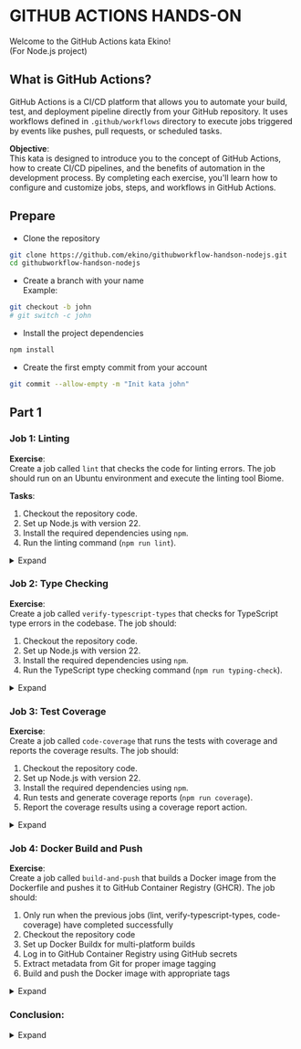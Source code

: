 # GITHUB ACTIONS HANDS-ON

Welcome to the GitHub Actions kata Ekino!  
(For Node.js project)

## What is GitHub Actions?

GitHub Actions is a CI/CD platform that allows you to automate your build, test, and deployment pipeline directly from your GitHub repository. It uses workflows defined in `.github/workflows` directory to execute jobs triggered by events like pushes, pull requests, or scheduled tasks.

**Objective**:  
This kata is designed to introduce you to the concept of GitHub Actions, how to create CI/CD pipelines, and the benefits of automation in the development process. By completing each exercise, you'll learn how to configure and customize jobs, steps, and workflows in GitHub Actions.

## Prepare

- Clone the repository

```sh
git clone https://github.com/ekino/githubworkflow-handson-nodejs.git
cd githubworkflow-handson-nodejs
```

- Create a branch with your name  
  Example:

```sh
git checkout -b john
# git switch -c john
```

- Install the project dependencies

```sh
npm install
```

- Create the first empty commit from your account

```sh
git commit --allow-empty -m "Init kata john"
```

## Part 1

### Job 1: Linting

**Exercise**:  
Create a job called `lint` that checks the code for linting errors. The job should run on an Ubuntu environment and execute the linting tool Biome.

**Tasks**:

1. Checkout the repository code.
2. Set up Node.js with version 22.
3. Install the required dependencies using `npm`.
4. Run the linting command (`npm run lint`).

<details>
<summary>Expand</summary>

**Solution**:

```yaml
lint:
  runs-on: ubuntu-latest
  steps:
    - name: Checkout repository
      uses: actions/checkout@v4

    - name: Setup Node.js
      uses: actions/setup-node@v4
      with:
        node-version: 22
        cache: "npm"

    - name: Install dependencies
      run: npm ci

    - name: Run lint
      run: npm run lint
```

**Explanation:**

- `runs-on`: ubuntu-latest: This specifies that the job will run on the latest Ubuntu environment.
- `actions/checkout@v4`: This step checks out the repository's code.
- `biomejs/setup-biome@v2`: This sets up the Biome CLI tool to run linting.
- `biome ci`: This runs the Biome CLI with the ci command to check for linting issues.

#### What you’ve learned:

**Skills acquired:**

- 📦 **Basic GitHub Actions usage**: You used `actions/checkout@v4` to fetch the repository code, and `actions/setup-node@v4` to configure the Node.js environment.
- 🧹 **Code quality checks**: You integrated a linter (Biome) to automatically detect style issues, bugs, and inconsistencies in the codebase.
- ⚡️ **Workflow optimization**: By using the npm cache with `cache: "npm"`, you’ve seen how caching can significantly reduce CI execution time.

**Why it matters:**

Linting enforces clean, consistent code formatting and helps prevent common issues early. Automating this step ensures that every contributor follows the same coding standards, reducing noise during code reviews.

</details>

### Job 2: Type Checking

**Exercise**:  
Create a job called `verify-typescript-types` that checks for TypeScript type errors in the codebase. The job should:

1. Checkout the repository code.
2. Set up Node.js with version 22.
3. Install the required dependencies using `npm`.
4. Run the TypeScript type checking command (`npm run typing-check`).

<details>
<summary>Expand</summary>

**Solution**:

```yaml
verify-typescript-types:
  runs-on: ubuntu-latest
  steps:
    - name: Checkout repository
      uses: actions/checkout@v4

    - name: Setup Node.js
      uses: actions/setup-node@v4
      with:
        node-version: 22
        cache: "npm"

    - name: Install dependencies
      run: npm ci

    - name: Verify typescript types
      run: npm run typing-check
```

**Explanation:**

- `actions/setup-node@v4`: This action sets up the Node.js environment, including caching npm dependencies to speed up future runs.

- `npm ci`: This installs the project's dependencies from the package-lock.

- `npm run typing-check`: This runs the type-checking script to ensure there are no TypeScript errors in the code.

#### What you’ve learned:

**Skills acquired:**

- 👓 **Static analysis**: By running `npm run typing-check`, you executed a static TypeScript check to catch potential issues without running the code.
- 🔄 **Reusing workflow patterns**: This job follows the same structure as the linting one, showing how consistent, reusable workflow design makes pipelines easier to manage.
- 📘 **Separation of concerns**: Each job is focused on a single responsibility, improving clarity and maintainability of the CI configuration.

**Why it matters:**

Strong type checking helps catch bugs before runtime, increasing confidence in your codebase. Automating this guarantees type safety throughout the development lifecycle.

</details>

### Job 3: Test Coverage

**Exercise**:  
Create a job called `code-coverage` that runs the tests with coverage and reports the coverage results. The job should:

1. Checkout the repository code.
2. Set up Node.js with version 22.
3. Install the required dependencies using `npm`.
4. Run tests and generate coverage reports (`npm run coverage`).
5. Report the coverage results using a coverage report action.

<details>
<summary>Expand</summary>

**Solution**:

```yaml
code-coverage:
  runs-on: ubuntu-latest
  steps:
    - name: Checkout repository
      uses: actions/checkout@v4

    - name: Setup Node.js
      uses: actions/setup-node@v4
      with:
        node-version: 22
        cache: "npm"

    - name: Install dependencies
      run: npm ci

    - name: Run code coverage
      run: npm run coverage

    - name: Report Coverage
      if: always()
      uses: davelosert/vitest-coverage-report-action@v2
```

**Explanation:**

- `actions/setup-node@v4`: This action sets up the Node.js environment, including caching npm dependencies to speed up future runs.

- `npm ci`: This installs the project's dependencies from the package-lock.

- `npm run coverage`: This command runs the tests and generates coverage reports.

- `davelosert/vitest-coverage-report-action@v2`: This action is used to report the coverage results. The if: always() ensures that the coverage report is generated regardless of whether the tests pass or fail.

#### What you've learned:

**Skills acquired:**

- ✅ **Running tests in CI**: You configured GitHub Actions to automatically execute the test suite using `npm run coverage`.
- 📊 **Generating and reporting code coverage**: You used the third-party action `davelosert/vitest-coverage-report-action@v2` to visualize coverage results.
- 🧩 **Using external actions**: You explored how to integrate community actions to enhance CI/CD capabilities.

**Why it matters:**

Test coverage highlights which parts of the code are tested and which aren't, helping teams identify gaps and prioritize test writing. Reporting this coverage ensures visibility and encourages better test practices.

</details>

### Job 4: Docker Build and Push

**Exercise**:  
Create a job called `build-and-push` that builds a Docker image from the Dockerfile and pushes it to GitHub Container Registry (GHCR). The job should:

1. Only run when the previous jobs (lint, verify-typescript-types, code-coverage) have completed successfully
2. Checkout the repository code
3. Set up Docker Buildx for multi-platform builds
4. Log in to GitHub Container Registry using GitHub secrets
5. Extract metadata from Git for proper image tagging
6. Build and push the Docker image with appropriate tags

<details>
<summary>Expand</summary>

**Solution**:

```yaml
build-and-push:
  needs: [lint, verify-typescript-types, code-coverage]
  runs-on: ubuntu-latest
  permissions:
    contents: read
    packages: write
  steps:
    - name: Checkout repository
      uses: actions/checkout@v4

    - name: Set up Docker Buildx
      uses: docker/setup-buildx-action@v3

    - name: Log in to GitHub Container Registry
      uses: docker/login-action@v3
      with:
        registry: ghcr.io
        username: ${{ github.actor }}
        password: ${{ secrets.GITHUB_TOKEN }}

    - name: Extract metadata for Docker
      id: meta
      uses: docker/metadata-action@v5
      with:
        images: ghcr.io/${{ github.repository }}
        tags: |
          type=ref,event=branch
          type=sha,format=short

    - name: Build and push Docker image
      uses: docker/build-push-action@v5
      with:
        context: .
        push: true
        platforms: linux/amd64,linux/arm64
        tags: ${{ steps.meta.outputs.tags }}
        labels: ${{ steps.meta.outputs.labels }}
        cache-from: type=gha
        cache-to: type=gha,mode=max
```

**Explanation:**

- `needs: [lint, verify-typescript-types, code-coverage]`: This ensures the job only runs after the previous jobs have completed successfully, creating a pipeline.

- `permissions`: Explicitly sets the required permissions for the GITHUB_TOKEN to read repository contents and write to the GitHub Packages registry.

- `docker/setup-buildx-action@v3`: Sets up Docker Buildx, which provides enhanced build capabilities including better caching and multi-platform builds.

- `docker/login-action@v3`: Authenticates with GitHub Container Registry using the automatically provided GITHUB_TOKEN.

- `docker/metadata-action@v5`: Extracts metadata from Git to create appropriate tags and labels for the Docker image:

  - `type=ref,event=branch`: Tags the image with the branch name (e.g., `main`)
  - `type=sha,format=short`: Tags the image with the short Git commit SHA for easier identification

- `docker/build-push-action@v5`: Builds and pushes the Docker image with:
  - Multi-platform support for both AMD64 (standard x86 processors) and ARM64 (like Apple Silicon)
  - GitHub Actions cache integration for faster builds
  - Tags and labels from the metadata action
  - Automatic push to the registry

#### What you've learned:

**Skills acquired:**

- 🔄 **CI/CD Pipeline Construction**: You've created a complete pipeline from code quality checks to deployment, learning how jobs can depend on each other with the `needs` keyword.
- 🐳 **Docker Integration**: You've learned how to build and push multi-architecture Docker images (AMD64 and ARM64) as part of your CI/CD pipeline.
- 🔑 **Secure Authentication**: You've used GitHub's built-in token system to securely authenticate with the container registry without exposing credentials.
- 🏷️ **Image Tagging Strategies**: You've implemented best practices for versioning container images using Git metadata.
- 🚀 **Deployment Automation**: You've automated the deployment process, ensuring that only code that passes quality checks gets deployed.

**Why it matters:**

Containerization is a critical part of modern application deployment. By automating the build and push process, you ensure consistent, reproducible deployments and eliminate manual steps that could introduce errors. This completes the CI/CD pipeline, taking your code from commit to deployable artifact.

**Using your container image:**

Once pushed, your image will be available at `ghcr.io/ekino/githubworkflow-handson-nodejs` with two tags:

- Branch name tag: `ghcr.io/ekino/githubworkflow-handson-nodejs:main` (or your branch name)
- Short SHA tag: `ghcr.io/ekino/githubworkflow-handson-nodejs:a1b2c3d` (abbreviated commit hash)

You can pull either version:

```bash
# Pull by branch name
docker pull ghcr.io/ekino/githubworkflow-handson-nodejs:main

# Pull by specific commit
docker pull ghcr.io/ekino/githubworkflow-handson-nodejs:a1b2c3d
```

The multi-architecture support means the same image works on both Intel/AMD machines and ARM-based systems like Apple Silicon Macs.

</details>

### Conclusion:

<details>
<summary>Expand</summary>

With these four jobs, you've built a complete **CI/CD pipeline** for any Node.js project:

- **Linting** ensures a clean codebase.
- **Typing** ensures static correctness.
- **Testing & Coverage** ensure reliability and confidence.
- **Docker Build & Push** automates deployment and ensures only quality code is deployed.

You now know how to set up **automated checks on every push or pull request**, forming the foundation of a **collaborative development workflow** that extends all the way to deployment.

</details>
